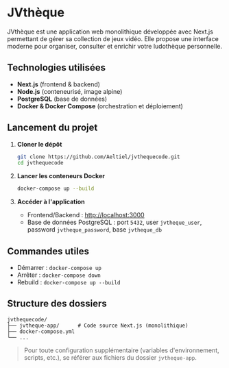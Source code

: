 # JVthèque

JVthèque est une application web monolithique développée avec Next.js permettant de gérer sa collection de jeux vidéo. Elle propose une interface moderne pour organiser, consulter et enrichir votre ludothèque personnelle.

## Technologies utilisées

- **Next.js** (frontend & backend)
- **Node.js** (conteneurisé, image alpine)
- **PostgreSQL** (base de données)
- **Docker & Docker Compose** (orchestration et déploiement)

## Lancement du projet

1. **Cloner le dépôt**  
   ```bash
   git clone https://github.com/Aeltiel/jvthequecode.git
   cd jvthequecode
   ```

2. **Lancer les conteneurs Docker**  
   ```bash
   docker-compose up --build
   ```

3. **Accéder à l'application**  
   - Frontend/Backend : [http://localhost:3000](http://localhost:3000)
   - Base de données PostgreSQL : port `5432`, user `jvtheque_user`, password `jvtheque_password`, base `jvtheque_db`

## Commandes utiles

- Démarrer : `docker-compose up`
- Arrêter : `docker-compose down`
- Rebuild : `docker-compose up --build`

## Structure des dossiers

```
jvthequecode/
├── jvtheque-app/      # Code source Next.js (monolithique)
├── docker-compose.yml
└── ...
```

> Pour toute configuration supplémentaire (variables d'environnement, scripts, etc.), se référer aux fichiers du dossier `jvtheque-app`.
